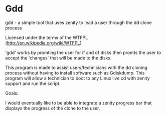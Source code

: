 Gdd
===

gdd - a simple tool that uses zenity to lead a user through the dd clone process

Licensed under the terms of the WTFPL (http://en.wikipedia.org/wiki/WTFPL)

'gdd' works by promting the user for if and of disks then promts the user to accept the
'changes' that will be made to the disks. 

This program is made to assist users/technicians with the dd cloning process without 
having to install software such as Gdiskdump. This program will allow a technician to
boot to any Linux live cd with zenity support and run the script. 


Goals:

I would eventually like to be able to integrate a zenity progress bar that displays the progress
of the clone to the user.